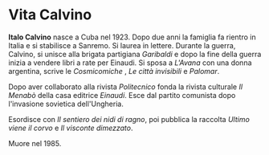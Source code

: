 # Vita Calvino

__Italo Calvino__ nasce a Cuba nel 1923. Dopo due anni la famiglia fa rientro in Italia e si stabilisce a Sanremo. Si laurea in lettere. Durante la guerra, Calvino, si unisce alla brigata partigiana _Garibaldi_ e dopo la fine della guerra inizia a vendere libri a rate per Einaudi. Si sposa a _L'Avana_ con una donna argentina, scrive le _Cosmicomiche_ , _Le città invisibili_ e _Palomar_.

Dopo aver collaborato alla rivista _Politecnico_ fonda la rivista culturale _Il Menabò_  della casa editrice _Einaudi_.  Esce dal partito comunista dopo l'invasione sovietica dell'Ungheria.

Esordisce con _Il sentiero dei nidi di ragno_, poi pubblica la raccolta _Ultimo viene il corvo_ e _Il visconte dimezzato_.

Muore nel 1985.
